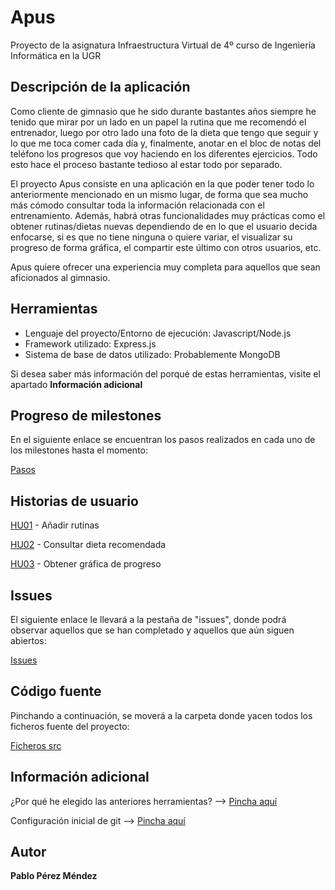 # Apus
Proyecto de la asignatura Infraestructura Virtual de 4º curso de Ingeniería Informática en la UGR

## Descripción de la aplicación

Como cliente de gimnasio que he sido durante bastantes años siempre he tenido que mirar por un lado en un papel la rutina que me recomendó el entrenador, luego por otro lado una foto de la dieta que tengo que seguir y lo que me toca comer cada día y, finalmente, anotar en el bloc de notas del teléfono los progresos que voy haciendo en los diferentes ejercicios. Todo esto hace el proceso bastante tedioso al estar todo por separado.

El proyecto Apus consiste en una aplicación en la que poder tener todo lo anteriormente mencionado en un mismo lugar, de forma que sea mucho más cómodo consultar toda la información relacionada con el entrenamiento. Además, habrá otras funcionalidades muy prácticas como el obtener rutinas/dietas nuevas dependiendo de en lo que el usuario decida enfocarse, si es que no tiene ninguna o quiere variar, el visualizar su progreso de forma gráfica, el compartir este último con otros usuarios, etc.

Apus quiere ofrecer una experiencia muy completa para aquellos que sean aficionados al gimnasio. 


## Herramientas

<ul>
<li>Lenguaje del proyecto/Entorno de ejecución: Javascript/Node.js</li>

<li>Framework utilizado: Express.js</li>

<li>Sistema de base de datos utilizado: Probablemente MongoDB</li>
</ul>

Si desea saber más información del porqué de estas herramientas, visite el apartado **Información adicional**


## Progreso de milestones

En el siguiente enlace se encuentran los pasos realizados en cada uno de los milestones hasta el momento:

[Pasos](https://github.com/Megatorpon/Apus/blob/main/docs/pasos.md)


## Historias de usuario

[HU01](https://github.com/Megatorpon/Apus/issues/4) - Añadir rutinas

[HU02](https://github.com/Megatorpon/Apus/issues/5) - Consultar dieta recomendada

[HU03](https://github.com/Megatorpon/Apus/issues/6) - Obtener gráfica de progreso


## Issues

El siguiente enlace le llevará a la pestaña de "issues", donde podrá observar aquellos que se han completado y aquellos que aún siguen abiertos:

[Issues](https://github.com/Megatorpon/Apus/issues)


## Código fuente

Pinchando a continuación, se moverá a la carpeta donde yacen todos los ficheros fuente del proyecto:

[Ficheros src](https://github.com/Megatorpon/Apus/blob/main/src)


## Información adicional

¿Por qué he elegido las anteriores herramientas? --> [Pincha aquí](https://github.com/Megatorpon/Apus/blob/main/docs/herramientas.md)

Configuración inicial de git --> [Pincha aquí](https://github.com/Megatorpon/Apus/blob/main/docs/config_git.md)


## Autor

**Pablo Pérez Méndez**



